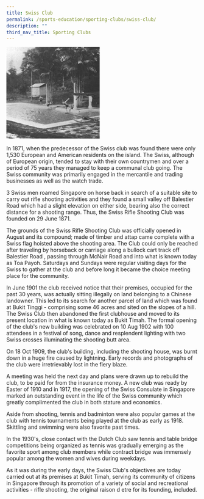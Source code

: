 ```yaml
---
title: Swiss Club
permalink: /sports-education/sporting-clubs/swiss-club/
description: ""
third_nav_title: Sporting Clubs
---
```

![Swiss Club](/images/Sport%20Education/Sporting%20Clubs/SwissClub.jpeg)

In 1871, when the predecessor of the Swiss club was found there were only 1,530 European and American residents on the island. The Swiss, although of European origin, tended to stay with their own countrymen and over a period of 75 years they managed to keep a communal club going. The Swiss community was primarily engaged in the mercantile and trading businesses as well as the watch trade.   
  
3 Swiss men roamed Singapore on horse back in search of a suitable site to carry out rifle shooting activities and they found a small valley off Balestier Road which had a slight elevation on either side, bearing also the correct distance for a shooting range. Thus, the Swiss Rifle Shooting Club was founded on 29 June 1871.   
  
The grounds of the Swiss Rifle Shooting Club was officially opened in August and its compound; made of timber and attap came complete with a Swiss flag hoisted above the shooting area. The Club could only be reached after traveling by horseback or carriage along a bullock cart track off Balestier Road , passing through McNair Road and into what is known today as Toa Payoh. Saturdays and Sundays were regular visiting days for the Swiss to gather at the club and before long it became the choice meeting place for the community.   
  
In June 1901 the club received notice that their premises, occupied for the past 30 years, was actually sitting illegally on land belonging to a Chinese landowner. This led to its search for another parcel of land which was found at Bukit Tinggi - comprising some 46 acres and sited on the slopes of a hill. The Swiss Club then abandoned the first clubhouse and moved to its present location in what is known today as Bukit Timah. The formal opening of the club's new building was celebrated on 10 Aug 1902 with 100 attendees in a festival of song, dance and resplendent lighting with two Swiss crosses illuminating the shooting butt area.   
  
On 18 Oct 1909, the club's building, including the shooting house, was burnt down in a huge fire caused by lightning. Early records and photographs of the club were irretrievably lost in the fiery blaze.   
  
A meeting was held the next day and plans were drawn up to rebuild the club, to be paid for from the insurance money. A new club was ready by Easter of 1910 and in 1917, the opening of the Swiss Consulate in Singapore marked an outstanding event in the life of the Swiss community which greatly complimented the club in both stature and economics.   
  
Aside from shooting, tennis and badminton were also popular games at the club with tennis tournaments being played at the club as early as 1918. Skittling and swimming were also favorite past times.   
  
In the 1930's, close contact with the Dutch Club saw tennis and table bridge competitions being organized as tennis was gradually emerging as the favorite sport among club members while contract bridge was immensely popular among the women and wives during weekdays.   
  
As it was during the early days, the Swiss Club's objectives are today carried out at its premises at Bukit Timah, serving its community of citizens in Singapore through its promotion of a variety of social and recreational activities - rifle shooting, the original raison d etre for its founding, included.